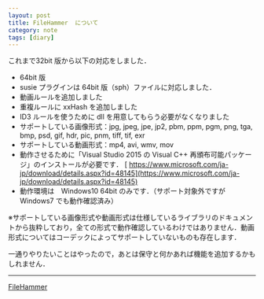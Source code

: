 ```yaml
---
layout: post
title: FileHammer  について
category: note
tags: [diary]
---
```


これまで32bit 版から以下の対応をしました．

- 64bit 版
- susie プラグインは 64bit 版（sph）ファイルに対応しました．
- 動画ルールを追加しました
- 重複ルールに xxHash を追加しました
- ID3 ルールを使うために dll を用意してもらう必要がなくなりました
- サポートしている画像形式：jpg, jpeg, jpe, jp2, pbm, ppm, pgm, png, tga, bmp, psd, gif, hdr, pic, pnm, tiff, tif, exr
- サポートしている動画形式：mp4, avi, wmv, mov
- 動作させるために「Visual Studio 2015 の Visual C++ 再頒布可能パッケージ」のインストールが必要です． [
https://www.microsoft.com/ja-jp/download/details.aspx?id=48145](https://www.microsoft.com/ja-jp/download/details.aspx?id=48145)
- 動作環境は　Windows10 64bit のみです．（サポート対象外ですが Windows7 でも動作確認済み）

※サポートしている画像形式や動画形式は仕様しているライブラリのドキュメントから抜粋しており，全ての形式で動作確認しているわけではありません．動画形式についてはコーデックによってサポートしていないものも存在します．

一通りやりたいことはやったので，あとは保守と何かあれば機能を追加するかもしれません．

---
[FileHammer](http://mebiusbox.github.io/software_file_hammer.html)
